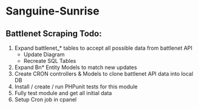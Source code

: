 Sanguine-Sunrise
================

<h2>Battlenet Scraping Todo:</h2>
<ol>
  <li>Expand battlenet_* tables to accept all possible data from battlenet API
    <ul>
      <li>Update Diagram</li>
      <li>Recreate SQL Tables</li>
    </ul>
  </li>
  <li>Expand Bn* Entity Models to match new updates</li>
  <li>Create CRON controllers &amp; Models to clone battlenet API data into local DB</li>
  <li>Install / create / run PHPunit tests for this module</li>
  <li>Fully test module and get all initial data</li>
  <li>Setup Cron job in cpanel</li>
</ol>
